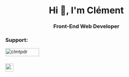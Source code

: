 <h1 align="center">Hi 👋, I'm Clément</h1>
<h3 align="center">Front-End Web Developer</h3>

<h3 align="left">Support:</h3>
<p><a href="https://ko-fi.com/clmtpdr"> <img align="left" src="https://cdn.ko-fi.com/cdn/kofi3.png?v=3" height="25" width="105" alt="clmtpdr" /></a></p><br><br>
<p><a href="[https://ko-fi.com/clmtpdr](https://www.paypal.me/mrkfivem)"> <img align="left" src="https://upload.wikimedia.org/wikipedia/commons/3/39/PayPal_logo.svg" height="25" width="auto" alt="mrkfive" /></a></p><br><br>
